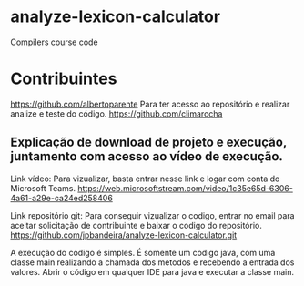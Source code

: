 # analyze-lexicon-calculator
Compilers course code

# Contribuintes
https://github.com/albertoparente
Para ter acesso ao repositório e realizar analize e teste do código.
https://github.com/climarocha

## Explicação de download de projeto e execução, juntamento com acesso ao vídeo de execução.

Link vídeo: Para vizualizar, basta entrar nesse link e logar com conta do Microsoft Teams.
https://web.microsoftstream.com/video/1c35e65d-6306-4a61-a29e-ca24ed258406

Link repositório git: Para conseguir vizualizar o codigo, entrar no email para aceitar solicitação de contribuinte e baixar o codigo do repositório.
https://github.com/jpbandeira/analyze-lexicon-calculator.git

A execução do codigo é simples. É somente um codigo java, com uma classe main realizando a chamada dos metodos e recebendo a entrada dos valores.
Abrir o código em qualquer IDE para java e executar a classe main.
